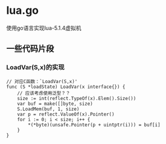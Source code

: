 # lua.go

使用go语言实现lua-5.1.4虚拟机


## 一些代码片段

### LoadVar(S,x)的实现

```golang
// 对应C函数：`LoadVar(S,x)'
func (S *loadState) LoadVar(x interface{}) {
	// 应该考虑使用泛型？？
	size := int(reflect.TypeOf(x).Elem().Size())
	var buf = make([]byte, size)
	S.LoadMem(buf, 1, size)
	var p = reflect.ValueOf(x).Pointer()
	for i := 0; i < size; i++ {
		*(*byte)(unsafe.Pointer(p + uintptr(i))) = buf[i]
	}
}
```